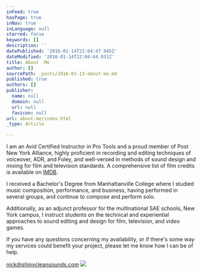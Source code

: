 ```yaml
---
inFeed: true
hasPage: true
inNav: true
inLanguage: null
starred: false
keywords: []
description: ''
datePublished: '2016-01-14T22:04:47.945Z'
dateModified: '2016-01-14T22:04:44.931Z'
title: About  Me
author: []
sourcePath: _posts/2016-01-13-about-me.md
published: true
authors: []
publisher:
  name: null
  domain: null
  url: null
  favicon: null
url: about-me/index.html
_type: Article

---
```

I am an Avid
Certified Instructor in Pro Tools and a proud member of Post New York Alliance,
highly proficient in recording and editing techniques of voiceover, ADR, and
Foley, and well-versed in methods of sound design and mixing for film and
television standards. A comprehensive list of film credits is available on [IMDB][0].

I received
a Bachelor's Degree from Manhattanville College where I studied music
composition, performance, and business, having performed in several groups, and
continue to compose and perform solo.

Additionally,
as an adjunct professor for the multinational SAE schools, New York campus, I
instruct students on the technical and experiential approaches to sound editing
and design for film, television, and video games.

If you have
any questions concerning my availability, or if there's some way my services
could benefit your project, please let me know how I can be of help.

[nick@shinycleansounds.com][1]
![](https://the-grid-user-content.s3-us-west-2.amazonaws.com/6f514081-e659-4a3b-873a-e5194352c3a6.png)

[0]: http://www.imdb.com/name/nm1993521/
[1]: mailto:nick@shinycleansounds.com